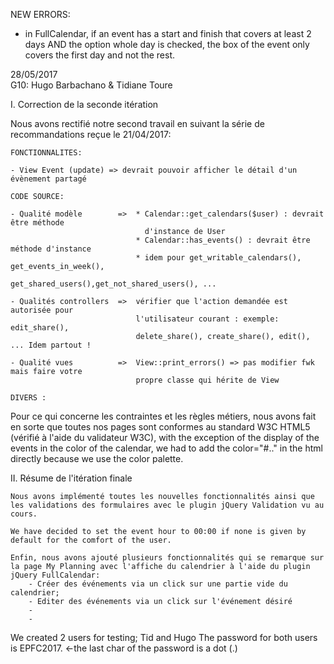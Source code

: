 NEW ERRORS:

- in FullCalendar, if an event has a start and finish that covers at least 2 days AND the option whole day is checked, the box of the event only covers the first day and not the rest.

28/05/2017      
G10: Hugo Barbachano & Tidiane Toure

I. Correction de la seconde itération

Nous avons rectifié notre second travail en suivant la série de recommandations reçue le 21/04/2017:

    FONCTIONNALITES:

    - View Event (update) => devrait pouvoir afficher le détail d'un évènement partagé 

    CODE SOURCE:
    
    - Qualité modèle        =>  * Calendar::get_calendars($user) : devrait être méthode 
                                  d'instance de User
                                * Calendar::has_events() : devrait être méthode d'instance
                                * idem pour get_writable_calendars(), get_events_in_week(), 
                                  get_shared_users(),get_not_shared_users(), ...

    - Qualités controllers  =>  vérifier que l'action demandée est autorisée pour 
                                l'utilisateur courant : exemple: edit_share(), 
                                delete_share(), create_share(), edit(), ... Idem partout !

    - Qualité vues          =>  View::print_errors() => pas modifier fwk mais faire votre 
                                propre classe qui hérite de View

    DIVERS :

Pour ce qui concerne les contraintes et les règles métiers, nous avons fait en sorte que toutes nos pages sont conformes au standard W3C HTML5 (vérifié à l'aide du validateur W3C), with the exception of the display of the events in the color of the calendar, we had to add the color="#.." in the html directly because we use the color palette.

II. Résume de l'itération finale

    Nous avons implémenté toutes les nouvelles fonctionnalités ainsi que les validations des formulaires avec le plugin jQuery Validation vu au cours.    

    We have decided to set the event hour to 00:00 if none is given by default for the comfort of the user.

    Enfin, nous avons ajouté plusieurs fonctionnalités qui se remarque sur la page My Planning avec l'affiche du calendrier à l'aide du plugin jQuery FullCalendar:
        - Créer des événements via un click sur une partie vide du calendrier;
        - Editer des événements via un click sur l'événement désiré
        -
        -



We created 2 users for testing; 
Tid and Hugo
The password for both users is EPFC2017.  <-the last char of the password is a dot (.)